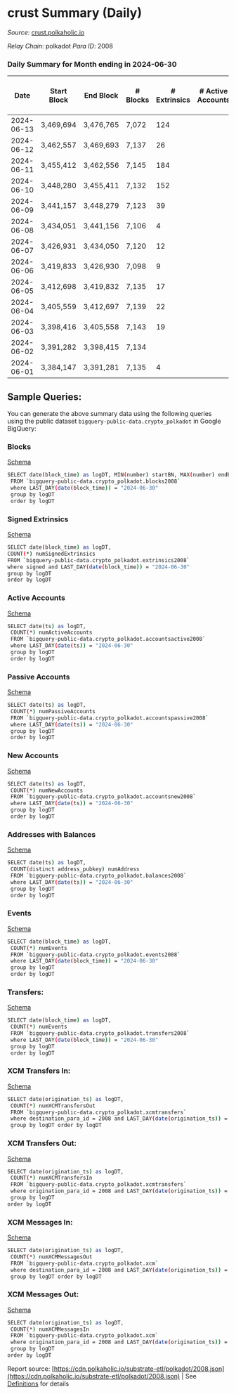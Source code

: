 # crust Summary (Daily)

_Source_: [crust.polkaholic.io](https://crust.polkaholic.io)

*Relay Chain*: polkadot
*Para ID*: 2008



### Daily Summary for Month ending in 2024-06-30


| Date    | Start Block | End Block | # Blocks | # Extrinsics | # Active Accounts | # Passive Accounts | # New Accounts | # Addresses | # Events  | # Transfers ($USD) | # XCM Transfers In ($USD) | # XCM Transfers Out ($USD) | # XCM In | # XCM Out | Issues |
|---------|-------------|-----------|----------|--------------|-------------------|--------------------|----------------|-------------|-----------|--------------------|---------------------------|----------------------------|----------|-----------|--------|
| 2024-06-13 | 3,469,694 | 3,476,765 | 7,072 | 124 |  |  |  |  | 15,209 | 59  |   |   |  |  |  |
| 2024-06-12 | 3,462,557 | 3,469,693 | 7,137 | 26 |  |  |  | 1,136 | 14,500 | 12  |   |   |  |  |  |
| 2024-06-11 | 3,455,412 | 3,462,556 | 7,145 | 184 |  |  |  | 1,136 | 15,643 | 52  |   |   |  |  |  |
| 2024-06-10 | 3,448,280 | 3,455,411 | 7,132 | 152 |  |  |  | 1,135 | 15,553 | 75  |   |   |  |  |  |
| 2024-06-09 | 3,441,157 | 3,448,279 | 7,123 | 39 |  |  |  | 1,135 | 14,585 | 19  |   |   |  |  |  |
| 2024-06-08 | 3,434,051 | 3,441,156 | 7,106 | 4 |  |  |  | 1,135 | 14,251 | 2  |   |   |  |  |  |
| 2024-06-07 | 3,426,931 | 3,434,050 | 7,120 | 12 |  |  |  | 1,135 | 14,355 | 5  |   |   |  |  |  |
| 2024-06-06 | 3,419,833 | 3,426,930 | 7,098 | 9 |  |  |  | 1,135 | 14,285 | 3  |   |   |  |  |  |
| 2024-06-05 | 3,412,698 | 3,419,832 | 7,135 | 17 |  |  |  | 1,135 | 14,440 | 4  |   |   |  |  |  |
| 2024-06-04 | 3,405,559 | 3,412,697 | 7,139 | 22 |  |  |  | 1,134 | 14,475 | 10  |   |   |  |  |  |
| 2024-06-03 | 3,398,416 | 3,405,558 | 7,143 | 19 |  |  |  | 1,134 | 14,453 | 9  |   |   |  |  |  |
| 2024-06-02 | 3,391,282 | 3,398,415 | 7,134 |  |  |  |  | 1,133 | 14,272 |   |   |   |  |  |  |
| 2024-06-01 | 3,384,147 | 3,391,281 | 7,135 | 4 |  |  |  | 1,133 | 14,309 | 2  |   |   |  |  |  |

## Sample Queries:
You can generate the above summary data using the following queries using the public dataset `bigquery-public-data.crypto_polkadot` in Google BigQuery:


### Blocks 

[Schema](https://github.com/colorfulnotion/substrate-etl/blob/main/schema/blocks.json)

```bash
SELECT date(block_time) as logDT, MIN(number) startBN, MAX(number) endBN, COUNT(*) numBlocks 
 FROM `bigquery-public-data.crypto_polkadot.blocks2008`  
 where LAST_DAY(date(block_time)) = "2024-06-30" 
 group by logDT 
 order by logDT
```

### Signed Extrinsics 

[Schema](https://github.com/colorfulnotion/substrate-etl/blob/main/schema/extrinsics.json)

```bash
SELECT date(block_time) as logDT, 
COUNT(*) numSignedExtrinsics 
FROM `bigquery-public-data.crypto_polkadot.extrinsics2008`  
where signed and LAST_DAY(date(block_time)) = "2024-06-30" 
group by logDT 
order by logDT
```

### Active Accounts 

[Schema](https://github.com/colorfulnotion/substrate-etl/blob/main/schema/accountsactive.json)

```bash
SELECT date(ts) as logDT, 
 COUNT(*) numActiveAccounts 
 FROM `bigquery-public-data.crypto_polkadot.accountsactive2008` 
 where LAST_DAY(date(ts)) = "2024-06-30" 
 group by logDT 
 order by logDT
```

### Passive Accounts 

[Schema](https://github.com/colorfulnotion/substrate-etl/blob/main/schema/accountspassive.json)

```bash
SELECT date(ts) as logDT, 
 COUNT(*) numPassiveAccounts 
 FROM `bigquery-public-data.crypto_polkadot.accountspassive2008` 
 where LAST_DAY(date(ts)) = "2024-06-30" 
 group by logDT 
 order by logDT
```

### New Accounts 

[Schema](https://github.com/colorfulnotion/substrate-etl/blob/main/schema/accountsnew.json)

```bash
SELECT date(ts) as logDT, 
 COUNT(*) numNewAccounts 
 FROM `bigquery-public-data.crypto_polkadot.accountsnew2008` 
 where LAST_DAY(date(ts)) = "2024-06-30" 
 group by logDT
 order by logDT
```

### Addresses with Balances 

[Schema](https://github.com/colorfulnotion/substrate-etl/blob/main/schema/balances.json)

```bash
SELECT date(ts) as logDT,
 COUNT(distinct address_pubkey) numAddress 
 FROM `bigquery-public-data.crypto_polkadot.balances2008` 
 where LAST_DAY(date(ts)) = "2024-06-30" 
 group by logDT 
 order by logDT
```

### Events 

[Schema](https://github.com/colorfulnotion/substrate-etl/blob/main/schema/events.json)

```bash
SELECT date(block_time) as logDT, 
 COUNT(*) numEvents 
 FROM `bigquery-public-data.crypto_polkadot.events2008` 
 where LAST_DAY(date(block_time)) = "2024-06-30" 
 group by logDT 
 order by logDT
```

### Transfers:

[Schema](https://github.com/colorfulnotion/substrate-etl/blob/main/schema/transfers.json)

```bash
SELECT date(block_time) as logDT, 
 COUNT(*) numEvents 
 FROM `bigquery-public-data.crypto_polkadot.transfers2008` 
 where LAST_DAY(date(block_time)) = "2024-06-30" 
 group by logDT 
 order by logDT
```

### XCM Transfers In: 

[Schema](https://github.com/colorfulnotion/substrate-etl/blob/main/schema/xcmtransfers.json)

```bash
SELECT date(origination_ts) as logDT, 
 COUNT(*) numXCMTransfersOut 
 FROM `bigquery-public-data.crypto_polkadot.xcmtransfers` 
 where destination_para_id = 2008 and LAST_DAY(date(origination_ts)) = "2024-06-30" 
 group by logDT order by logDT
```

### XCM Transfers Out: 

[Schema](https://github.com/colorfulnotion/substrate-etl/blob/main/schema/xcmtransfers.json)

```bash
SELECT date(origination_ts) as logDT, 
 COUNT(*) numXCMTransfersIn 
 FROM `bigquery-public-data.crypto_polkadot.xcmtransfers` 
 where origination_para_id = 2008 and LAST_DAY(date(origination_ts)) = "2024-06-30" 
 group by logDT 
order by logDT
```

### XCM Messages In: 

[Schema](https://github.com/colorfulnotion/substrate-etl/blob/main/schema/xcm.json)

```bash
SELECT date(origination_ts) as logDT, 
 COUNT(*) numXCMMessagesOut 
 FROM `bigquery-public-data.crypto_polkadot.xcm` 
 where destination_para_id = 2008 and LAST_DAY(date(origination_ts)) = "2024-06-30" 
 group by logDT order by logDT
```

### XCM Messages Out: 

[Schema](https://github.com/colorfulnotion/substrate-etl/blob/main/schema/xcm.json)

```bash
SELECT date(origination_ts) as logDT, 
 COUNT(*) numXCMMessagesIn 
 FROM `bigquery-public-data.crypto_polkadot.xcm` 
 where origination_para_id = 2008 and LAST_DAY(date(origination_ts)) = "2024-06-30" 
 group by logDT 
order by logDT
```


Report source: [https://cdn.polkaholic.io/substrate-etl/polkadot/2008.json](https://cdn.polkaholic.io/substrate-etl/polkadot/2008.json) | See [Definitions](/DEFINITIONS.md) for details

